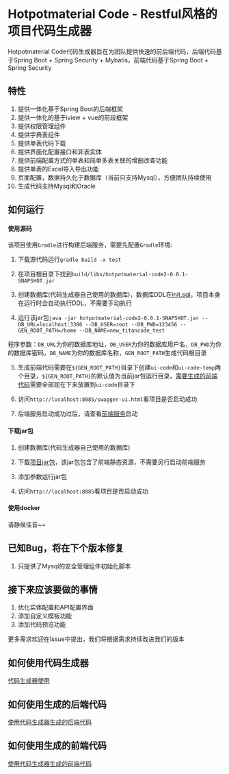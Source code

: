 ﻿# Hotpotmaterial Code - Restful风格的项目代码生成器

Hotpotmaterial Code代码生成器旨在为团队提供快速的前后端代码，后端代码基于Spring Boot + Spring Security + Mybatis，前端代码基于Spring Boot + Spring Security

## 特性

1. 提供一体化基于Spring Boot的后端框架
2. 提供一体化的基于iview + vue的前段框架
3. 提供权限管理组件
4. 提供字典表组件
5. 提供单表代码下载
6. 提供界面化配置接口和非表实体 
7. 提供前端配置方式的单表和简单多表关联的增删改查功能
8. 提供单表的Excel导入导出功能
9. 页面配置，数据持久化于数据库（当前只支持Mysql），方便团队持续使用
10. 生成代码支持Mysql和Oracle

## 如何运行

#### 使用源码

该项目使用`Gradle`进行构建后端服务，需要先配置`Gradle`环境:

1. 下载源代码运行`gradle build -x test`

2. 在项目根目录下找到`build/libs/hotpotmaterial-code2-0.0.1-SNAPSHOT.jar`

3. 创建数据库(代码生成器自己使用的数据库)，数据库DDL在[init.sql](./init.sql)，项目本身在运行时会自动执行DDL，不需要手动执行

4. 运行该jar包`java -jar hotpotmaterial-code2-0.0.1-SNAPSHOT.jar --DB_URL=localhost:3306 --DB_USER=root --DB_PWD=123456 --GEN_ROOT_PATH=/home --DB_NAME=new_titancode_test`

程序参数：`DB_URL`为你的数据库地址，`DB_USER`为你的数据库用户名，`DB_PWD`为你的数据库密码，`DB_NAME`为你的数据库名称，`GEN_ROOT_PATH`生成代码根目录

5. 生成前端代码需要在`${GEN_ROOT_PATH}`目录下创建`ui-code`和`ui-code-temp`两个目录，`${GEN_ROOT_PATH}`的默认值为当前jar包运行目录。[需要生成的前端代码](https://github.com/hotpotmaterial/code-vue-ui)需要全部现在下来放置到`ui-code`目录下

6. 访问`http://localhost:8085/swagger-ui.html`看项目是否启动成功

7. 后端服务启动成功过后，请查看[前端服务](https://github.com/hotpotmaterial/code-frontend)启动

#### 下载jar包

1. 创建数据库(代码生成器自己使用的数据库)

2. 下载[项目jar包](https://github.com/hotpotmaterial/code-backend/releases)，该jar包包含了前端静态资源，不需要另行启动前端服务

3. 添加参数运行jar包

4. 访问`http://localhost:8085`看项目是否启动成功

#### 使用docker

请静候佳音~~

## 已知Bug，将在下个版本修复

1. 只提供了Mysql的安全管理组件初始化脚本

## 接下来应该要做的事情

1. 优化实体配置和API配置界面
2. 添加自定义模板功能
3. 添加代码预览功能

更多需求欢迎在Issue中提出，我们将根据需求持续改进我们的版本

## 如何使用代码生成器

[代码生成器使用](./doc/how_to_use.md)

## 如何使用生成的后端代码

[使用代码生成器生成的后端代码](./doc/how_to_use_backend_code.md)

## 如何使用生成的前端代码

[使用代码生成器生成的前端代码](./doc/how_to_use_frontend_code.md)

